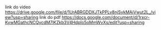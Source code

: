 link do video https://drive.google.com/file/d/1UrABRGDDXJTkPPLv8njSykMAiVwut2L_/view?usp=sharing
link do pdf https://docs.google.com/document/d/1rxcr-KywMGathcNCQycdM7lKZkb3V4HdpIo5oMmWvXs/edit?usp=sharing
